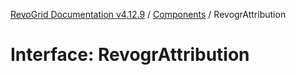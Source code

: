 [RevoGrid Documentation v4.12.9](README.md) / [Components](Namespace.Components.md) / RevogrAttribution

# Interface: RevogrAttribution
